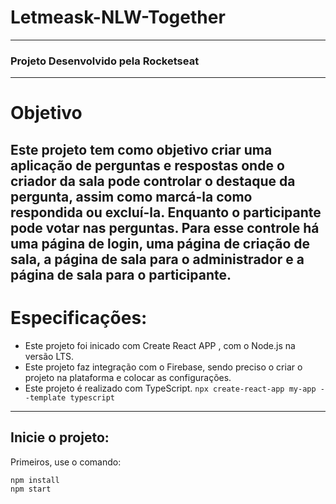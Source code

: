 # Letmeask-NLW-Together
---
### Projeto Desenvolvido pela Rocketseat
---
# Objetivo
Este projeto tem como objetivo criar uma aplicação de perguntas e respostas onde o criador da sala pode controlar o destaque da pergunta, assim como marcá-la como respondida ou excluí-la. Enquanto o participante pode votar nas perguntas. Para esse controle há uma página de login, uma página de criação de sala, a página de sala para o administrador e a página de sala para o participante. 
----
# Especificações:
* Este projeto foi inicado com Create React APP , com o Node.js na versão LTS.
* Este projeto faz integração com o Firebase, sendo preciso o criar o projeto na plataforma e colocar as configurações.
* Este projeto é realizado  com TypeScript. `npx create-react-app my-app --template typescript`
---
## Inicie o projeto:

Primeiros, use o comando:

```bash
npm install
npm start
```
